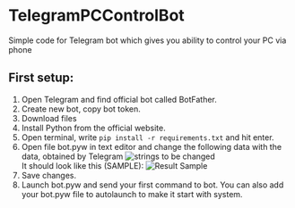 # TelegramPCControlBot
Simple code for Telegram bot which gives you ability to control your PC via phone 

## First setup:
1. Open Telegram and find official bot called BotFather.
2. Create new bot, copy bot token.
3. Download files
4. Install Python from the official website.
5. Open terminal, write `pip install -r requirements.txt` and hit enter.
6. Open file bot.pyw in text editor and change the following data with the data, obtained by Telegram
![strings to be changed](https://iili.io/HtCi66F.png)<br />
It should look like this (SAMPLE):
![Result Sample](https://iili.io/HtCiHkx.png)
7. Save changes.
8. Launch bot.pyw and send your first command to bot.
You can also add your bot.pyw file to autolaunch to make it start with system.
